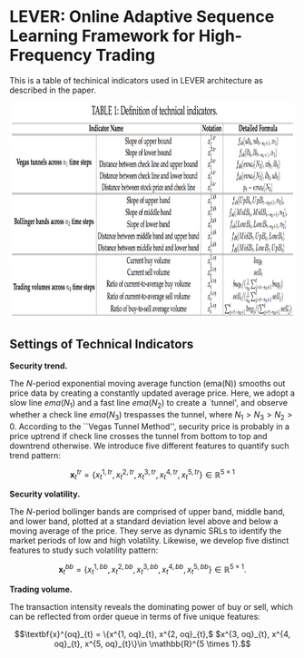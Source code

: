 # LEVER: Online Adaptive Sequence Learning Framework for High-Frequency Trading

This is a table of techinical indicators used in LEVER architecture as described in the paper.

<p align="center">
  <img width="950" height="380.5" src=./technical_indicator_table.png>
</p>


## Settings of Technical Indicators ##

**Security trend.** 

The $N$-period exponential moving average function (ema(N)) smooths out price data by creating a constantly updated average price. Here, we adopt a slow line $ema$($N_1$) and a fast line $ema$($N_2$) to create a `tunnel', and observe whether a check line $ema$($N_3$) trespasses the tunnel, where $N_1 > N_3 > N_2 > 0$. According to the ``Vegas Tunnel Method'', security price is probably in a price uptrend if check line crosses the tunnel from bottom to top and downtrend otherwise. 
We introduce five different features to quantify such trend pattern:
```math 
\textbf{x}^{tr}_{t} = \{x^{1, tr}_{t}, x^{2, tr}_{t}, x^{3, tr}_{t}, x^{4, tr}_{t}, x^{5, tr}_{t}\}\in \mathbb{R}^{5 \times 1}
```
 

**Security volatility.** 

The $N$-period bollinger bands are comprised of upper band, middle band, and lower band, plotted at a standard deviation level above and below a moving average of the price. They serve as dynamic SRLs to identify the market periods of low and high volatility. 
Likewise, we develop five distinct features to study such volatility pattern:
```math 
\textbf{x}^{bb}_{t} = \{x^{1, bb}_{t}, x^{2, bb}_{t}, x^{3, bb}_{t}, x^{4, bb}_{t}, x^{5, bb}_{t}\}\in \mathbb{R}^{5 \times 1}. 
```

**Trading volume.** 

The transaction intensity reveals the dominating power of buy or sell, which can be reflected from order queue in terms of five unique features:
```math 
\textbf{x}^{oq}_{t} = \{x^{1, oq}_{t}, x^{2, oq}_{t},$ $x^{3, oq}_{t},
x^{4, oq}_{t}, x^{5, oq}_{t}\}\in \mathbb{R}^{5 \times 1}.
```
